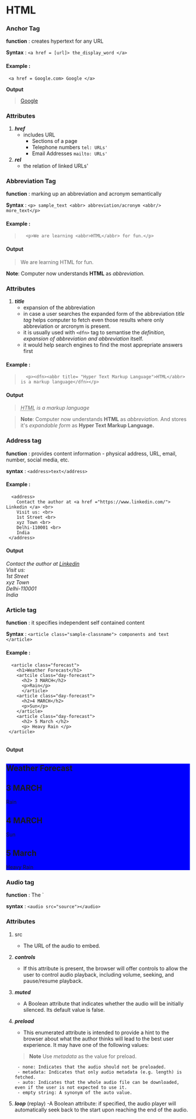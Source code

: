 # HTML
### <a> Anchor Tag
  **function**    :     creates hypertext for any URL
  
  **Syntax**      :     `<a href = [url]> the_display_word </a>`
  
  #### Example     :     
     <a href = Google.com> Google </a>
  
 **Output**
>  <a href = Google.com> Google </a>  
  
  ### Attributes
  
1.   **_href_**
      -   includes URL
            - Sections of a page
            - Telephone numbers `tel: URLs'`
            - Email Addresses   `mailto: URLs'`           
1.   **_rel_**
      -   the relation of linked URLs'
  

### <abbr> Abbreviation Tag
  **function**    :     marking up an abbreviation and acronym semantically
  
  **Syntax**      :     `<p> sample_text <abbr> abbreviation/acronym <abbr/> more_text</p>`
  
  #### Example   :     
>       <p>We are learning <abbr>HTML</abbr> for fun.</p>
  
  #### Output
>  <p>We are learning <abbr>HTML</abbr> for fun.</p>
  
  **Note**: Computer now understands **HTML** as _abbreviation._
  
  ### Attributes
  1.   **_title_** 
        -  expansion of the abbreviation
        -   in case a user searches the expanded form of the abbreviation _title tag_ helps computer to fetch even those results where only abbreviation or arcronym is present.
        - it is usually used with `<dfn>` tag to semantise the _definition, expansion of abbreviation and abbreviation_ itself.
        - it would help search engines to find the most apprepriate answers first
  
#### Example   :     
>       <p><dfn><abbr title= "Hyper Text Markup Language">HTML</abbr> is a markup language</dfn></p>
  
#### Output
>  <p><dfn><abbr title= "Hyper Text Markup Language">HTML</abbr> is a markup language</dfn></p>
  
>   **Note**: Computer now understands **HTML** as _abbreviation._ And stores it's _expandable form_ as **Hyper Text Markup Language.**
  
### Address tag

**function**        :       provides content information
                                - physical address, URL, email, number, social media, etc.
  
**syntax**          :       `<address>text</address>`
  
  #### Example   :  
  
  ```
    <address>
      Contact the author at <a href ="https://www.linkedin.com/"> Linkedin </a> <br>
      Visit us: <br>
      1st Street <br>
      xyz Town <br>
      Delhi-110001 <br>
      India
   </address>
  ```
  

#### Output
<address>
      Contact the author at <a href ="https://www.linkedin.com/"> Linkedin </a> <br>
      Visit us: <br>
      1st Street <br>
      xyz Town <br>
      Delhi-110001 <br>
      India
   </address>
  
### Article tag
  
**function**      :     it specifies independent self contained content
  
**Syntax**        :     `<article class="sample-classname"> components and text </article>`
  
#### Example     :     

```
  <article class="forecast">
    <h1>Weather Forecast</h1>
    <artcile class="day-forecast">
      <h2> 3 MARCH</h2>
      <p>Rain</p>
      </article>
    <article class="day-forecast">
      <h2>4 MARCH</h2>
      <p>Sun</p>
    </article>
    <article class="day-forecast">
      <h2> 5 March </h2>
      <p> Heavy Rain </p>
 </article>
    
```

#### Output
 <div style="background-color:blue">  
  <article class="forecast" style="background-colour: red;">
    <h1>Weather Forecast</h1>
    <artcile class="day-forecast">
      <h2> 3 MARCH</h2>
      <p>Rain</p>
      </article>
    <article class="day-forecast">
      <h2>4 MARCH</h2>
      <p>Sun</p>
    </article>
    <article class="day-forecast">
      <h2> 5 March </h2>
      <p> Heavy Rain </p>
   </article>
 </div>

### Audio tag
**function**      :       The `<audio>`` HTML element is used to embed sound content in documents. It may contain one or more audio sources
   
**syntax**        :       `<audio src="source"></audio>`

### Attributes
     
1. src
    - The URL of the audio to embed.
     
1. **_controls_**
    - If this attribute is present, the browser will offer controls to allow the user to control audio playback, including volume, seeking, and pause/resume playback.

1. **_muted_**
   - A Boolean attribute that indicates whether the audio will be initially silenced. Its default value is false.
     
1. **_preload_**
    - This enumerated attribute is intended to provide a hint to the browser about what the author thinks will lead to the best user experience. It may have one of the following values:

    >  **Note** Use _metadata_ as the value for preload. 
     
        - none: Indicates that the audio should not be preloaded.
        - metadata: Indicates that only audio metadata (e.g. length) is fetched.
        - auto: Indicates that the whole audio file can be downloaded, even if the user is not expected to use it.
        - empty string: A synonym of the auto value.

1. **_loop_** (replay)
     -A Boolean attribute: if specified, the audio player will automatically seek back to the start upon reaching the end of the audio.
     
  
